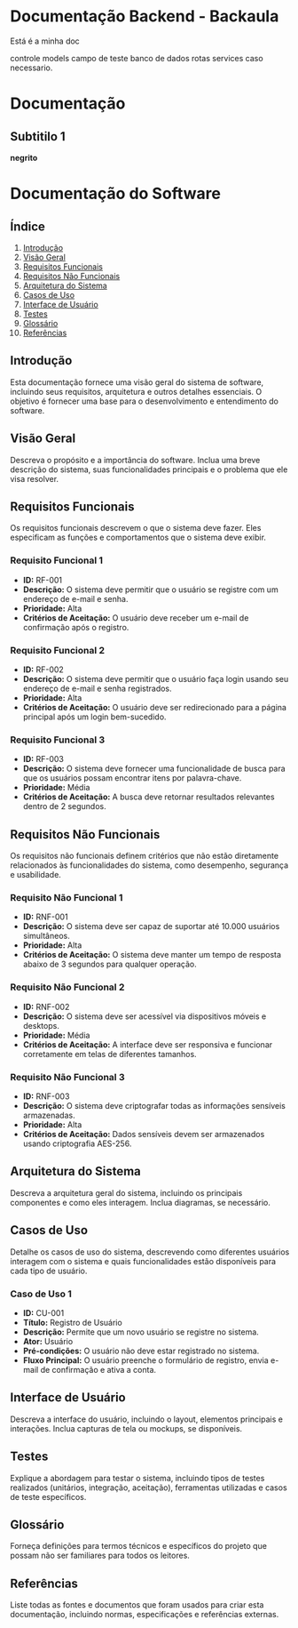 # Documentação Backend - Backaula

Está é a minha doc


controle
models
campo de teste
banco de dados
rotas
services caso necessario.

# Documentação


## Subtitilo 1

**negrito**

# Documentação do Software

## Índice

1. [Introdução](#introdução)
2. [Visão Geral](#visão-geral)
3. [Requisitos Funcionais](#requisitos-funcionais)
4. [Requisitos Não Funcionais](#requisitos-não-funcionais)
5. [Arquitetura do Sistema](#arquitetura-do-sistema)
6. [Casos de Uso](#casos-de-uso)
7. [Interface de Usuário](#interface-de-usuário)
8. [Testes](#testes)
9. [Glossário](#glossário)
10. [Referências](#referências)

## Introdução

Esta documentação fornece uma visão geral do sistema de software, incluindo seus requisitos, arquitetura e outros detalhes essenciais. O objetivo é fornecer uma base para o desenvolvimento e entendimento do software.

## Visão Geral

Descreva o propósito e a importância do software. Inclua uma breve descrição do sistema, suas funcionalidades principais e o problema que ele visa resolver.

## Requisitos Funcionais

Os requisitos funcionais descrevem o que o sistema deve fazer. Eles especificam as funções e comportamentos que o sistema deve exibir.

### Requisito Funcional 1

- **ID:** RF-001
- **Descrição:** O sistema deve permitir que o usuário se registre com um endereço de e-mail e senha.
- **Prioridade:** Alta
- **Critérios de Aceitação:** O usuário deve receber um e-mail de confirmação após o registro.

### Requisito Funcional 2

- **ID:** RF-002
- **Descrição:** O sistema deve permitir que o usuário faça login usando seu endereço de e-mail e senha registrados.
- **Prioridade:** Alta
- **Critérios de Aceitação:** O usuário deve ser redirecionado para a página principal após um login bem-sucedido.

### Requisito Funcional 3

- **ID:** RF-003
- **Descrição:** O sistema deve fornecer uma funcionalidade de busca para que os usuários possam encontrar itens por palavra-chave.
- **Prioridade:** Média
- **Critérios de Aceitação:** A busca deve retornar resultados relevantes dentro de 2 segundos.

## Requisitos Não Funcionais

Os requisitos não funcionais definem critérios que não estão diretamente relacionados às funcionalidades do sistema, como desempenho, segurança e usabilidade.

### Requisito Não Funcional 1

- **ID:** RNF-001
- **Descrição:** O sistema deve ser capaz de suportar até 10.000 usuários simultâneos.
- **Prioridade:** Alta
- **Critérios de Aceitação:** O sistema deve manter um tempo de resposta abaixo de 3 segundos para qualquer operação.

### Requisito Não Funcional 2

- **ID:** RNF-002
- **Descrição:** O sistema deve ser acessível via dispositivos móveis e desktops.
- **Prioridade:** Média
- **Critérios de Aceitação:** A interface deve ser responsiva e funcionar corretamente em telas de diferentes tamanhos.

### Requisito Não Funcional 3

- **ID:** RNF-003
- **Descrição:** O sistema deve criptografar todas as informações sensíveis armazenadas.
- **Prioridade:** Alta
- **Critérios de Aceitação:** Dados sensíveis devem ser armazenados usando criptografia AES-256.

## Arquitetura do Sistema

Descreva a arquitetura geral do sistema, incluindo os principais componentes e como eles interagem. Inclua diagramas, se necessário.

## Casos de Uso

Detalhe os casos de uso do sistema, descrevendo como diferentes usuários interagem com o sistema e quais funcionalidades estão disponíveis para cada tipo de usuário.

### Caso de Uso 1

- **ID:** CU-001
- **Título:** Registro de Usuário
- **Descrição:** Permite que um novo usuário se registre no sistema.
- **Ator:** Usuário
- **Pré-condições:** O usuário não deve estar registrado no sistema.
- **Fluxo Principal:** O usuário preenche o formulário de registro, envia e-mail de confirmação e ativa a conta.

## Interface de Usuário

Descreva a interface do usuário, incluindo o layout, elementos principais e interações. Inclua capturas de tela ou mockups, se disponíveis.

## Testes

Explique a abordagem para testar o sistema, incluindo tipos de testes realizados (unitários, integração, aceitação), ferramentas utilizadas e casos de teste específicos.

## Glossário

Forneça definições para termos técnicos e específicos do projeto que possam não ser familiares para todos os leitores.

## Referências

Liste todas as fontes e documentos que foram usados para criar esta documentação, incluindo normas, especificações e referências externas.

